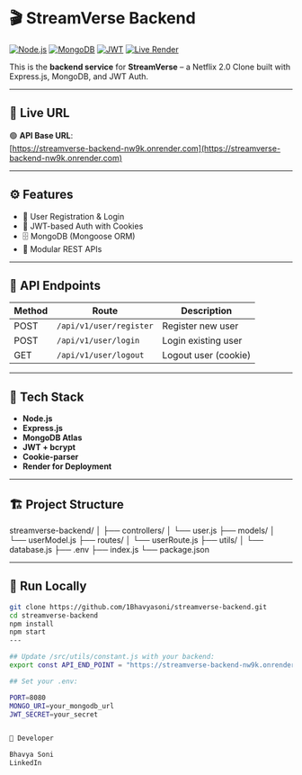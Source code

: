 # 🎬 StreamVerse Backend

[![Node.js](https://img.shields.io/badge/Node.js-16.x-green)](https://nodejs.org/)
[![MongoDB](https://img.shields.io/badge/MongoDB-Atlas-green)](https://www.mongodb.com/)
[![JWT](https://img.shields.io/badge/Auth-JWT-orange)](https://jwt.io/)
[![Live Render](https://img.shields.io/badge/Live%20Server-Render-blue)](https://streamverse-backend-nw9k.onrender.com)

This is the **backend service** for **StreamVerse** – a Netflix 2.0 Clone built with Express.js, MongoDB, and JWT Auth.

---

## 🔗 Live URL

🟢 **API Base URL**:  
[https://streamverse-backend-nw9k.onrender.com](https://streamverse-backend-nw9k.onrender.com)

---

## ⚙️ Features

- 🧑 User Registration & Login
- 🔐 JWT-based Auth with Cookies
- 🗄️ MongoDB (Mongoose ORM)
- 🔁 Modular REST APIs

---

## 🧪 API Endpoints

| Method | Route                         | Description          |
|--------|-------------------------------|----------------------|
| POST   | `/api/v1/user/register`       | Register new user    |
| POST   | `/api/v1/user/login`          | Login existing user  |
| GET    | `/api/v1/user/logout`         | Logout user (cookie) |

---

## 🧠 Tech Stack

- **Node.js**
- **Express.js**
- **MongoDB Atlas**
- **JWT + bcrypt**
- **Cookie-parser**
- **Render for Deployment**

---

## 🏗️ Project Structure

streamverse-backend/
│
├── controllers/
│   └── user.js
├── models/
│   └── userModel.js
├── routes/
│   └── userRoute.js
├── utils/
│   └── database.js
├── .env
├── index.js
└── package.json


---

## 🔧 Run Locally

```bash
git clone https://github.com/1Bhavyasoni/streamverse-backend.git
cd streamverse-backend
npm install
npm start
---

## Update /src/utils/constant.js with your backend:
export const API_END_POINT = "https://streamverse-backend-nw9k.onrender.com/api/v1/user";

## Set your .env:

PORT=8080
MONGO_URI=your_mongodb_url
JWT_SECRET=your_secret


👤 Developer

Bhavya Soni
LinkedIn
